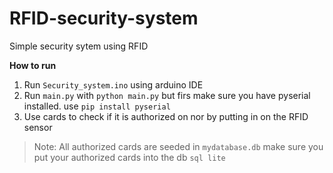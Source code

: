 # RFID-security-system
Simple security sytem using RFID

**How to run**
1. Run `Security_system.ino` using arduino IDE
2. Run `main.py` with `python main.py` but firs make sure you have pyserial installed. use `pip install pyserial`
3. Use cards to check if it is authorized on nor by putting in on the RFID sensor

>Note: All authorized cards are seeded in `mydatabase.db` make sure you put your authorized cards into the db `sql lite`
